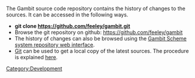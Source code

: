 The Gambit source code repository contains the history of changes to the
sources. It can be accessed in the following ways.

  - **git clone <https://github.com/feeley/gambit.git>**
  - Browse the git repository on github:
    <https://github.com/feeley/gambit>
  - The history of changes can also be browsed using the [Gambit Scheme
    system repository web
    interface](http://www.iro.umontreal.ca/~gambit/repo/.cgit.cgi/Gambit/log/).
  - [Git](http://git.or.cz/) can be used to get a local copy of the
    latest sources. The procedure is explained [
    here](Contributing_Patches_to_Gambit_Source_Code.md).

[Category:Development](Category:Development.md)
